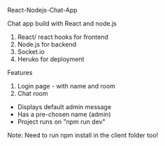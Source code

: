React-Nodejs-Chat-App

Chat app build with React and node.js

1. React/ react hooks for frontend
2. Node.js for backend
3. Socket.io
4. Heruko for deployment 

Features
1. Login page - with name and room
2. Chat room 
  - Displays default admin message
  - Has a pre-chosen name (admin)
  - Project runs on "npm run dev"
  
Note: Need to run npm install in the client folder too!




